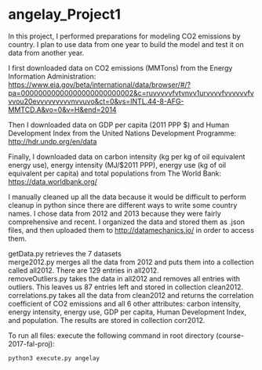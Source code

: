 # angelay_Project1
In this project, I performed preparations for modeling CO2 emissions by country. I plan to use data from one year to build the model and test it on data from another year.

I first downloaded data on CO2 emissions (MMTons) from the Energy Information Administration:
https://www.eia.gov/beta/international/data/browser/#/?pa=00000000000000000000000002&c=ruvvvvvfvtvnvv1urvvvvfvvvvvvfvvvou20evvvvvvvvvnvvuvo&ct=0&vs=INTL.44-8-AFG-MMTCD.A&vo=0&v=H&end=2014

Then I downloaded data on GDP per capita (2011 PPP $) and Human Development Index from the United Nations Development Programme:
http://hdr.undp.org/en/data

Finally, I downloaded data on carbon intensity (kg per kg of oil equivalent energy use), energy intensity (MJ/$2011 PPP), energy use (kg of oil equivalent per capita) and total populations from The World Bank:
https://data.worldbank.org/

I manually cleaned up all the data because it would be difficult to perform cleanup in python since there are different ways to write some country names. I chose data from 2012 and 2013 because they were fairly comprehensive and recent. I organized the data and stored them as .json files, and then uploaded them to http://datamechanics.io/ in order to access them.

getData.py retrieves the 7 datasets <br />
merge2012.py merges all the data from 2012 and puts them into a collection called all2012. There are 129 entries in all2012. <br />
removeOutliers.py takes the data in all2012 and removes all entries with outliers. This leaves us 87 entries left and stored in collection clean2012. <br />
correlations.py takes all the data from clean2012 and returns the correlation coefficient of CO2 emissions and all 6 other attributes: carbon intensity, energy intensity, energy use, GDP per capita, Human Development Index, and population. The results are stored in collection corr2012. <br />

To run all files: execute the following command in root directory (course-2017-fal-proj):
```
python3 execute.py angelay
```